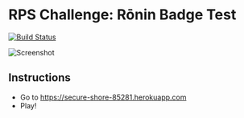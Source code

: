 # RPS Challenge: Rōnin Badge Test

[![Build Status](https://travis-ci.org/makersacademy/rps-challenge.svg?branch=master)](https://travis-ci.org/makersacademy/rps-challenge)

![Screenshot](http://i.imgur.com/40H3TWg.png?2)

Instructions
-------

* Go to https://secure-shore-85281.herokuapp.com
* Play!

